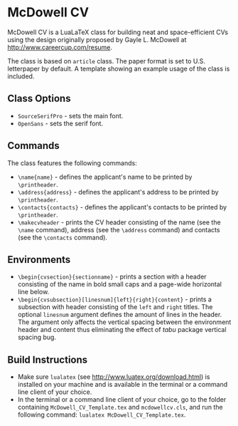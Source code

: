 # McDowell CV
McDowell CV is a LuaLaTeX class for building neat and space-efficient CVs using the design originally proposed by Gayle L. McDowell at 
http://www.careercup.com/resume. 

The class is based on `article` class. The paper format is set to U.S. letterpaper by default. A template showing an example usage of the class is included.

<!-- 
## Screenshot
<img src="https://github.com/g-be/resume/blob/master/McDowell_CV.png" width=350px"/> 
-->

## Class Options
 - `SourceSerifPro` - sets the main font. 
 - `OpenSans` - sets the serif font.

## Commands
The class features the following commands:
 - `\name{name}` - defines the applicant's name to be printed by `\printheader`.
 - `\address{address}` - defines the applicant's address to be printed by `\printheader`.
 - `\contacts{contacts}` - defines the applicant's contacts to be printed by `\printheader`.
 - `\makecvheader` - prints the CV header consisting of the name (see the `\name` command), address (see the `\address` command) and contacts (see the `\contacts` command).
 
## Environments
 - `\begin{cvsection}{sectionname}` - prints a section with a header consisting of the name in bold small caps and a page-wide horizontal line below.
 - `\begin{cvsubsection}[linesnum]{left}{right}{content}` - prints a subsection with header consisting of the `left` and `right` titles. The optional `linesnum` argument defines the amount of lines in the header. The argument only affects the vertical spacing between the environment header and content thus eliminating the effect of *tabu* package vertical spacing bug.

## Build Instructions
- Make sure `lualatex` (see http://www.luatex.org/download.html) is installed on your machine and is available in the terminal or a command line client of your choice.
- In the terminal or a command line client of your choice, go to the folder containing `McDowell_CV_Template.tex` and `mcdowellcv.cls`, and run the following command: `lualatex McDowell_CV_Template.tex`.

